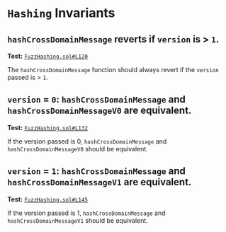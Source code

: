 # `Hashing` Invariants
 
## `hashCrossDomainMessage` reverts if `version` is > `1`.
**Test:** [`FuzzHashing.sol#L120`](https://github.com/ethereum-optimism/optimism/tree/develop/packages/contracts-bedrock/contracts/echidna/FuzzHashing.sol#L120)

The `hashCrossDomainMessage` function should always revert if the `version` passed is > `1`. 


## `version` = `0`: `hashCrossDomainMessage` and `hashCrossDomainMessageV0` are equivalent.
**Test:** [`FuzzHashing.sol#L132`](https://github.com/ethereum-optimism/optimism/tree/develop/packages/contracts-bedrock/contracts/echidna/FuzzHashing.sol#L132)

If the version passed is 0, `hashCrossDomainMessage` and `hashCrossDomainMessageV0` should be equivalent. 


## `version` = `1`: `hashCrossDomainMessage` and `hashCrossDomainMessageV1` are equivalent.
**Test:** [`FuzzHashing.sol#L145`](https://github.com/ethereum-optimism/optimism/tree/develop/packages/contracts-bedrock/contracts/echidna/FuzzHashing.sol#L145)

If the version passed is 1, `hashCrossDomainMessage` and `hashCrossDomainMessageV1` should be equivalent. 
 